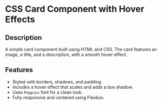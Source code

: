 # CSS Card Component with Hover Effects

## Description
A simple card component built using HTML and CSS. The card features an image, a title, and a description, with a smooth hover effect.

## Features
- Styled with borders, shadows, and padding.
- Includes a hover effect that scales and adds a box shadow.
- Uses `Poppins` font for a clean look.
- Fully responsive and centered using Flexbox.